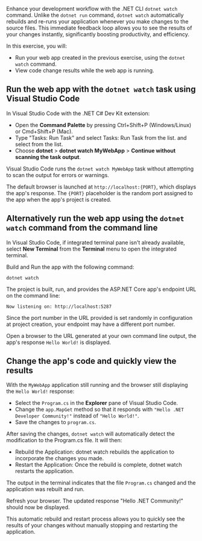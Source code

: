 Enhance your development workflow with the .NET CLI `dotnet watch` command. Unlike the `dotnet run` command, `dotnet watch` automatically rebuilds and re-runs your application whenever you make changes to the source files. This immediate feedback loop allows you to see the results of your changes instantly, significantly boosting productivity, and efficiency.

In this exercise, you will:

* Run your web app created in the previous exercise, using the `dotnet watch` command.
* View code change results while the web app is running.

## Run the web app with the `dotnet watch` task using Visual Studio Code

In Visual Studio Code with the .NET C# Dev Kit extension:

* Open the **Command Palette** by pressing Ctrl+Shift+P (Windows/Linux) or Cmd+Shift+P (Mac).
* Type "Tasks: Run Task" and select Tasks: Run Task from the list. and select from the list.
* Choose **dotnet** > **dotnet watch MyWebApp** > **Continue without scanning the task output**.

Visual Studio Code runs the `dotnet watch MyWebApp` task without attempting to scan the output for errors or warnings.

The default browser is launched at `http://localhost:{PORT}`, which displays the app's response. The `{PORT}` placeholder is the random port assigned to the app when the app's project is created.

## Alternatively run the web app using the `dotnet watch` command from the command line

In Visual Studio Code, if integrated terminal pane isn't already available, select **New Terminal** from the **Terminal** menu to open the integrated terminal.

Build and Run the app with the following command:

```dotnetcli
dotnet watch
```
The project is built, run, and provides the ASP.NET Core app's endpoint URL on the command line:

```output
Now listening on: http://localhost:5287
```

Since the port number in the URL provided is set randomly in configuration at project creation, your endpoint may have a different port number.

Open a browser to the URL generated at your own command line output, the app's response `Hello World!` is displayed.

## Change the app's code and quickly view the results 

With the `MyWebApp` application still running and the browser still displaying the `Hello World!` response:

* Select the `Program.cs` in the **Explorer** pane of Visual Studio Code.
* Change the `app.MapGet` method so that it responds with `"Hello .NET Developer Community!"` instead of `"Hello World!"`.
* Save the changes to `program.cs`.

After saving the changes, `dotnet watch` will automatically detect the modification to the Program.cs file. It will then:

* Rebuild the Application: dotnet watch rebuilds the application to incorporate the changes you made.
* Restart the Application: Once the rebuild is complete, dotnet watch restarts the application.

The output in the terminal indicates that the file `Program.cs` changed and the application was rebuilt and run.

Refresh your browser. The updated response "Hello .NET Community!" should now be displayed.

This automatic rebuild and restart process allows you to quickly see the results of your changes without manually stopping and restarting the application.
